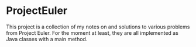 # ProjectEuler

This project is a collection of my notes on and solutions to various problems from Project Euler. For the moment at least,
they are all implemented as Java classes with a main method. 
